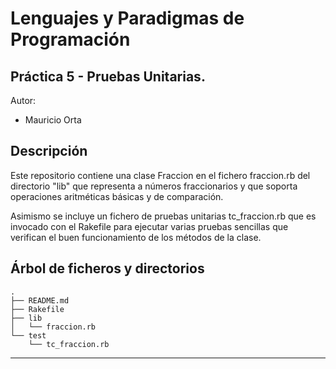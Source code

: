 Lenguajes y Paradigmas de Programación
==================

Práctica 5 - Pruebas Unitarias.
-----------

Autor:

* Mauricio Orta

Descripción
----------------------

Este repositorio contiene una clase Fraccion en el fichero fraccion.rb del directorio "lib" que representa a números 
fraccionarios y que soporta operaciones aritméticas básicas y de comparación.

Asimismo se incluye un fichero de pruebas unitarias tc_fraccion.rb que es invocado con el Rakefile para ejecutar varias 
pruebas sencillas que verifican el buen funcionamiento de los métodos de la clase.


Árbol de ficheros y directorios
-------------------------------
``` 
.
├── README.md
├── Rakefile
├── lib
│   └── fraccion.rb
└── test
    └── tc_fraccion.rb
``` 
    
---------------------------
